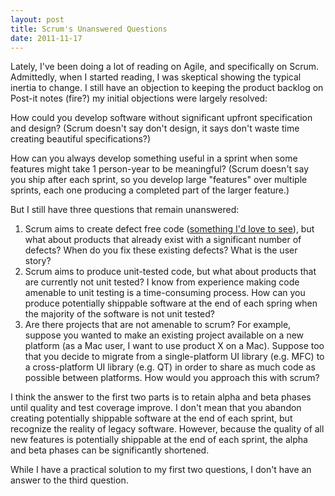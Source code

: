 ```yaml
---
layout: post
title: Scrum's Unanswered Questions
date: 2011-11-17
---
```


Lately, I've been doing a lot of reading on Agile, and specifically on Scrum. Admittedly, when I started reading, I was skeptical showing the typical inertia to change. I still have an objection to keeping the product backlog on Post-it notes (fire?) my initial objections were largely resolved:

How could you develop software without significant upfront specification and design? (Scrum doesn't say don't design, it says don't waste time creating beautiful specifications?)

How can you always develop something useful in a sprint when some features might take 1 person-year to be meaningful? (Scrum doesn't say you ship after each sprint, so you develop large "features" over multiple sprints, each one producing a completed part of the larger feature.)

But I still have three questions that remain unanswered:

1. Scrum aims to create defect free code ([something I'd love to see](/blog/bugs-are-toxic)), but what about products that already exist with a significant number of defects? When do you fix these existing defects? What is the user story?
2. Scrum aims to produce unit-tested code, but what about products that are currently not unit tested? I know from experience making code amenable to unit testing is a time-consuming process. How can you produce potentially shippable software at the end of each spring when the majority of the software is not unit tested?
3. Are there projects that are not amenable to scrum? For example, suppose you wanted to make an existing project available on a new platform (as a Mac user, I want to use product X on a Mac). Suppose too that you decide to migrate from a single-platform UI library (e.g. MFC) to a cross-platform UI library (e.g. QT) in order to share as much code as possible between platforms. How would you approach this with scrum?

I think the answer to the first two parts is to retain alpha and beta phases until quality and test coverage improve. I don't mean that you abandon creating potentially shippable software at the end of each sprint, but recognize the reality of legacy software. However, because the quality of all new features is potentially shippable at the end of each sprint, the alpha and beta phases can be significantly shortened.

While I have a practical solution to my first two questions, I don't have an answer to the third question.